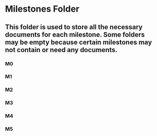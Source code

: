 # Milestones Folder

## This folder is used to store all the necessary documents for each milestone. Some folders may be empty because certain milestones may not contain or need any documents. 

### M0

### M1

### M2

### M3

### M4

### M5
